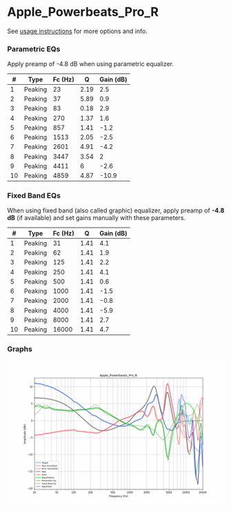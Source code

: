 # Apple_Powerbeats_Pro_R
See [usage instructions](https://github.com/jaakkopasanen/AutoEq#usage) for more options and info.

### Parametric EQs
Apply preamp of -4.8 dB when using parametric equalizer.

|   # | Type    |   Fc (Hz) |    Q |   Gain (dB) |
|-----|---------|-----------|------|-------------|
|   1 | Peaking |        23 | 2.19 |         2.5 |
|   2 | Peaking |        37 | 5.89 |         0.9 |
|   3 | Peaking |        83 | 0.18 |         2.9 |
|   4 | Peaking |       270 | 1.37 |         1.6 |
|   5 | Peaking |       857 | 1.41 |        -1.2 |
|   6 | Peaking |      1513 | 2.05 |        -2.5 |
|   7 | Peaking |      2601 | 4.91 |        -4.2 |
|   8 | Peaking |      3447 | 3.54 |         2   |
|   9 | Peaking |      4411 | 6    |        -2.6 |
|  10 | Peaking |      4859 | 4.87 |       -10.9 |

### Fixed Band EQs
When using fixed band (also called graphic) equalizer, apply preamp of **-4.8 dB** (if available) and set gains manually with these parameters.

|   # | Type    |   Fc (Hz) |    Q |   Gain (dB) |
|-----|---------|-----------|------|-------------|
|   1 | Peaking |        31 | 1.41 |         4.1 |
|   2 | Peaking |        62 | 1.41 |         1.9 |
|   3 | Peaking |       125 | 1.41 |         2.2 |
|   4 | Peaking |       250 | 1.41 |         4.1 |
|   5 | Peaking |       500 | 1.41 |         0.6 |
|   6 | Peaking |      1000 | 1.41 |        -1.5 |
|   7 | Peaking |      2000 | 1.41 |        -0.8 |
|   8 | Peaking |      4000 | 1.41 |        -5.9 |
|   9 | Peaking |      8000 | 1.41 |         2.7 |
|  10 | Peaking |     16000 | 1.41 |         4.7 |

### Graphs
![](./Apple_Powerbeats_Pro_R.png)
